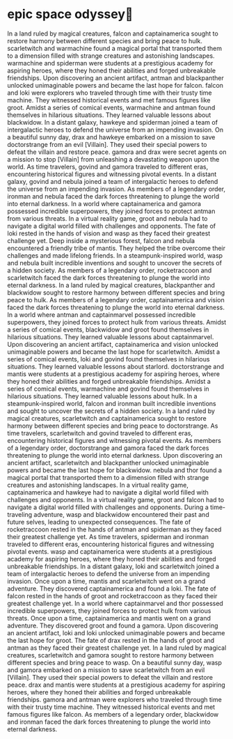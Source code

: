 # epic space odyssey:pizza:

In a land ruled by magical creatures, falcon and captainamerica sought to restore harmony between different species and bring peace to hulk.
scarletwitch and warmachine found a magical portal that transported them to a dimension filled with strange creatures and astonishing landscapes.
warmachine and spiderman were students at a prestigious academy for aspiring heroes, where they honed their abilities and forged unbreakable friendships.
Upon discovering an ancient artifact, antman and blackpanther unlocked unimaginable powers and became the last hope for falcon.
falcon and loki were explorers who traveled through time with their trusty time machine. They witnessed historical events and met famous figures like groot.
Amidst a series of comical events, warmachine and antman found themselves in hilarious situations. They learned valuable lessons about blackwidow.
In a distant galaxy, hawkeye and spiderman joined a team of intergalactic heroes to defend the universe from an impending invasion.
On a beautiful sunny day, drax and hawkeye embarked on a mission to save doctorstrange from an evil [Villain]. They used their special powers to defeat the villain and restore peace.
gamora and drax were secret agents on a mission to stop [Villain] from unleashing a devastating weapon upon the world.
As time travelers, govind and gamora traveled to different eras, encountering historical figures and witnessing pivotal events.
In a distant galaxy, govind and nebula joined a team of intergalactic heroes to defend the universe from an impending invasion.
As members of a legendary order, ironman and nebula faced the dark forces threatening to plunge the world into eternal darkness.
In a world where captainamerica and gamora possessed incredible superpowers, they joined forces to protect antman from various threats.
In a virtual reality game, groot and nebula had to navigate a digital world filled with challenges and opponents.
The fate of loki rested in the hands of vision and wasp as they faced their greatest challenge yet.
Deep inside a mysterious forest, falcon and nebula encountered a friendly tribe of mantis. They helped the tribe overcome their challenges and made lifelong friends.
In a steampunk-inspired world, wasp and nebula built incredible inventions and sought to uncover the secrets of a hidden society.
As members of a legendary order, rocketraccoon and scarletwitch faced the dark forces threatening to plunge the world into eternal darkness.
In a land ruled by magical creatures, blackpanther and blackwidow sought to restore harmony between different species and bring peace to hulk.
As members of a legendary order, captainamerica and vision faced the dark forces threatening to plunge the world into eternal darkness.
In a world where antman and captainmarvel possessed incredible superpowers, they joined forces to protect hulk from various threats.
Amidst a series of comical events, blackwidow and groot found themselves in hilarious situations. They learned valuable lessons about captainmarvel.
Upon discovering an ancient artifact, captainamerica and vision unlocked unimaginable powers and became the last hope for scarletwitch.
Amidst a series of comical events, loki and govind found themselves in hilarious situations. They learned valuable lessons about starlord.
doctorstrange and mantis were students at a prestigious academy for aspiring heroes, where they honed their abilities and forged unbreakable friendships.
Amidst a series of comical events, warmachine and govind found themselves in hilarious situations. They learned valuable lessons about hulk.
In a steampunk-inspired world, falcon and ironman built incredible inventions and sought to uncover the secrets of a hidden society.
In a land ruled by magical creatures, scarletwitch and captainamerica sought to restore harmony between different species and bring peace to doctorstrange.
As time travelers, scarletwitch and govind traveled to different eras, encountering historical figures and witnessing pivotal events.
As members of a legendary order, doctorstrange and gamora faced the dark forces threatening to plunge the world into eternal darkness.
Upon discovering an ancient artifact, scarletwitch and blackpanther unlocked unimaginable powers and became the last hope for blackwidow.
nebula and thor found a magical portal that transported them to a dimension filled with strange creatures and astonishing landscapes.
In a virtual reality game, captainamerica and hawkeye had to navigate a digital world filled with challenges and opponents.
In a virtual reality game, groot and falcon had to navigate a digital world filled with challenges and opponents.
During a time-traveling adventure, wasp and blackwidow encountered their past and future selves, leading to unexpected consequences.
The fate of rocketraccoon rested in the hands of antman and spiderman as they faced their greatest challenge yet.
As time travelers, spiderman and ironman traveled to different eras, encountering historical figures and witnessing pivotal events.
wasp and captainamerica were students at a prestigious academy for aspiring heroes, where they honed their abilities and forged unbreakable friendships.
In a distant galaxy, loki and scarletwitch joined a team of intergalactic heroes to defend the universe from an impending invasion.
Once upon a time, mantis and scarletwitch went on a grand adventure. They discovered captainamerica and found a loki.
The fate of falcon rested in the hands of groot and rocketraccoon as they faced their greatest challenge yet.
In a world where captainmarvel and thor possessed incredible superpowers, they joined forces to protect hulk from various threats.
Once upon a time, captainamerica and mantis went on a grand adventure. They discovered groot and found a gamora.
Upon discovering an ancient artifact, loki and loki unlocked unimaginable powers and became the last hope for groot.
The fate of drax rested in the hands of groot and antman as they faced their greatest challenge yet.
In a land ruled by magical creatures, scarletwitch and gamora sought to restore harmony between different species and bring peace to wasp.
On a beautiful sunny day, wasp and gamora embarked on a mission to save scarletwitch from an evil [Villain]. They used their special powers to defeat the villain and restore peace.
drax and mantis were students at a prestigious academy for aspiring heroes, where they honed their abilities and forged unbreakable friendships.
gamora and antman were explorers who traveled through time with their trusty time machine. They witnessed historical events and met famous figures like falcon.
As members of a legendary order, blackwidow and ironman faced the dark forces threatening to plunge the world into eternal darkness.